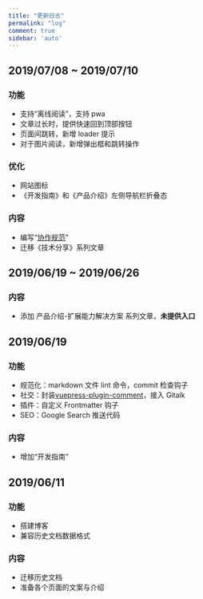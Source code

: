 ```yaml
---
title: "更新日志"
permalink: "log"
comment: true
sidebar: 'auto'
---
```


## 2019/07/08 ~ 2019/07/10

### 功能

- 支持“离线阅读”，支持 pwa
- 文章过长时，提供快速回到顶部按钮
- 页面间跳转，新增 loader 提示
- 对于图片阅读，新增弹出框和跳转操作

### 优化

- 网站图标
- 《开发指南》和《产品介绍》左侧导航栏折叠态

### 内容

- 编写“[协作规范](https://tencentcloudbase.github.io/together/)”
- 迁移《技术分享》系列文章

## 2019/06/19 ~ 2019/06/26

### 内容

- 添加 产品介绍-扩展能力解决方案 系列文章，**未提供入口**

## 2019/06/19

### 功能

- 规范化：markdown 文件 lint 命令，commit 检查钩子
- 社交：封装[vuepress-plugin-comment](https://www.npmjs.com/package/vuepress-plugin-comment)，接入 Gitalk
- 插件：自定义 Frontmatter 钩子
- SEO：Google Search 推送代码

### 内容

- 增加“开发指南”

## 2019/06/11

### 功能

- 搭建博客
- 兼容历史文档数据格式

### 内容

- 迁移历史文档
- 准备各个页面的文案与介绍
